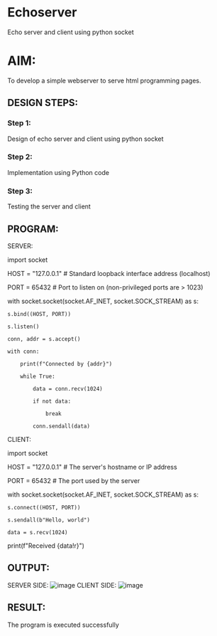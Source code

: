 # Echoserver
Echo server and client using python socket

# AIM:

To develop a simple webserver to serve html programming pages.

## DESIGN STEPS:

### Step 1:

Design of echo server and client using python socket

### Step 2:

Implementation using Python code

### Step 3:

Testing the server and client 

## PROGRAM:
SERVER:


import socket


HOST = "127.0.0.1"  # Standard loopback interface address (localhost)

PORT = 65432  # Port to listen on (non-privileged ports are > 1023)


with socket.socket(socket.AF_INET, socket.SOCK_STREAM) as s:

    s.bind((HOST, PORT))
    
    s.listen()
    
    conn, addr = s.accept()
    
    with conn:
    
        print(f"Connected by {addr}")
        
        while True:
        
            data = conn.recv(1024)
            
            if not data:
            
                break
                
            conn.sendall(data)

CLIENT:


import socket


HOST = "127.0.0.1"  # The server's hostname or IP address

PORT = 65432  # The port used by the server


with socket.socket(socket.AF_INET, socket.SOCK_STREAM) as s:

    s.connect((HOST, PORT))
    
    s.sendall(b"Hello, world")
    
    data = s.recv(1024)


print(f"Received {data!r}")



## OUTPUT:
SERVER SIDE:
![image](https://github.com/kavisree86/Echoserver/assets/145759687/70851769-dade-451d-a8b4-de9baf0213ff)
CLIENT SIDE:
![image](https://github.com/kavisree86/Echoserver/assets/145759687/a2fb36ad-f337-4876-b597-06bb08777ef2)



## RESULT:
The program is executed successfully
